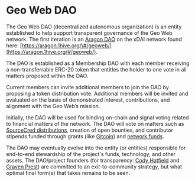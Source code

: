 # Geo Web DAO

The Geo Web DAO \(decentralized autonomous organization\) is an entity established to help support transparent governance of the Geo Web network. The first iteration is an [Aragon DAO](https://aragon.org/) on the xDAI network found here: [https://aragon.1hive.org/\#/geoweb/](https://aragon.1hive.org/#/geoweb/).

The DAO is established as a Membership DAO with each member receiving a non-transferrable ERC-20 token that entitles the holder to one vote in all matters proposed within the DAO.

Current members can invite additional members to join the DAO by proposing a token distribution vote. Additional members will be invited and evaluated on the basis of demonstrated interest, contributions, and alignment with the Geo Web’s mission.

Initially, the DAO will be used for binding on-chain and signal voting related to financial matters of the network. The DAO will vote on matters such as [SourceCred distributions](sourcecred.md), creation of open bounties, and contributor stipends funded through grants \(like [Gitcoin](https://gitcoin.co/grants/1403/the-geo-web)\) and [network funds](../concepts/network-funds.md). 

The DAO may eventually evolve into the entity \(or entities\) responsible for end-to-end stewardship of the project's funds, technology, and other assets. The DAO/project founders \(for transparency: [Cody Hatfield](https://twitter.com/codynhat) and [Graven Prest](https://twitter.com/GravenPrest)\) are committed to an exit-to-community strategy, but what optimal final form\(s\) that takes remains to be seen.

